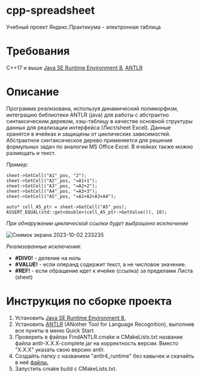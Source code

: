 # cpp-spreadsheet
Учебный проект Яндекс.Практикума - электронная таблица

# Требования
C++17 и выше
[Java SE Runtime Environment 8.](https://www.oracle.com/java/technologies/downloads/#java8)
[ANTLR](https://www.antlr.org/)

# Описание
Программа реализована, используя динамический полиморфизм, интеграцию библиотеки ANTLR (java) для работы с абстрактно синтаксическим деревом, хэш-таблицу в качестве основной структуры данных для реализации интерфейса (Лист/sheet Excel). Данные хранятся в ячейках и защищены от циклических зависимостей. Абстрактное синтаксическое дерево применяется для решения формульных задач по аналогии MS Office Excel. В ячейках также можно размещать и текст.

*Пример:*
````
sheet->SetCell("A1"_pos, "2");
sheet->SetCell("A2"_pos, "=A1+1");
sheet->SetCell("A3"_pos, "=A2+2");
sheet->SetCell("A4"_pos, "=A3+3");
sheet->SetCell("A5"_pos, "=A1+A2+A3+A4");

auto* cell_A5_ptr = sheet->GetCell("A5"_pos);
ASSERT_EQUAL(std::get<double>(cell_A5_ptr->GetValue()), 18);
````
*При обнаружении циклической ссылки будет выброшено исключение*

![Снимок экрана 2023-10-02 233235](https://github.com/Evgenicast/cpp-transport-catalogue/assets/107400788/ffef4bd5-b9fe-40cc-aa23-3b56d8f2b930)

*Реализованные исключения:*

- **#DIV0!** - деление на ноль
- **#VALUE!** - если операнд содержит текст, а не числовое значение.
- **#REF!** - если обращение идет к ячейке (ссылка) за пределами Листа (sheet)

# Инструкция по сборке проекта
1. Установить [Java SE Runtime Environment 8.](https://www.oracle.com/java/technologies/javase-jre8-downloads.html)
2. Установить [ANTLR](https://www.antlr.org/) (ANother Tool for Language Recognition), выполнив все пункты в меню Quick Start.
3. Проверить в файлах FindANTLR.cmake и CMakeLists.txt название файла antlr-X.X.X-complete.jar на корректность версии. Вместо "X.X.X" указать свою версию antlr.
4. Создайть папку с названием "antlr4_runtime" без кавычек и скачайть в неё [файлы.](https://github.com/antlr/antlr4/tree/master/runtime/Cpp)
5. Запустить cmake build с CMakeLists.txt.
